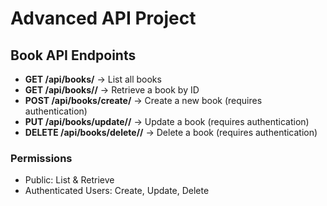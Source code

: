 # Advanced API Project

## Book API Endpoints
- **GET /api/books/** → List all books
- **GET /api/books/<id>/** → Retrieve a book by ID
- **POST /api/books/create/** → Create a new book (requires authentication)
- **PUT /api/books/update/<id>/** → Update a book (requires authentication)
- **DELETE /api/books/delete/<id>/** → Delete a book (requires authentication)

### Permissions
- Public: List & Retrieve
- Authenticated Users: Create, Update, Delete